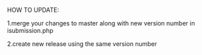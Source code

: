 HOW TO UPDATE:

1.merge your changes to master along with new version number in isubmission.php

2.create new release using the same version number
